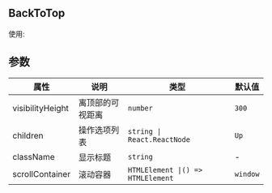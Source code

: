 ## BackToTop

使用:

<code src="./demo.tsx"></code>

## 参数

| 属性             | 说明             | 类型                              | 默认值   |
| ---------------- | ---------------- | --------------------------------- | -------- |
| visibilityHeight | 离顶部的可视距离 | `number`                          | `300`    |
| children         | 操作选项列表     | `string \| React.ReactNode`       | `Up`     |
| className        | 显示标题         | `string`                          | -        |
| scrollContainer  | 滚动容器         | `HTMLElement \|() => HTMLElement` | `window` |
